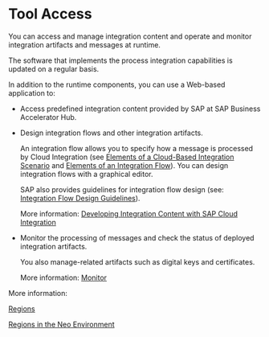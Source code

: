 <!-- loio30e39fa243914254982ac8329e85559a -->

# Tool Access

You can access and manage integration content and operate and monitor integration artifacts and messages at runtime.

The software that implements the process integration capabilities is updated on a regular basis.

In addition to the runtime components, you can use a Web-based application to:

-   Access predefined integration content provided by SAP at SAP Business Accelerator Hub.

-   Design integration flows and other integration artifacts.

    An integration flow allows you to specify how a message is processed by Cloud Integration \(see [Elements of a Cloud-Based Integration Scenario](elements-of-a-cloud-based-integration-scenario-762289a.md) and [Elements of an Integration Flow](../Development/elements-of-an-integration-flow-e49dbee.md)\). You can design integration flows with a graphical editor.

    SAP also provides guidelines for integration flow design \(see: [Integration Flow Design Guidelines](../Development/integration-flow-design-guidelines-6803389.md)\).

    More information: [Developing Integration Content with SAP Cloud Integration](../Development/developing-integration-content-with-sap-cloud-integration-e6b43b4.md)

-   Monitor the processing of messages and check the status of deployed integration artifacts.

    You also manage-related artifacts such as digital keys and certificates.

    More information: [Monitor](../Operations/monitor-05446d0.md)


More information:

[Regions](https://help.sap.com/viewer/65de2977205c403bbc107264b8eccf4b/Cloud/en-US/350356d1dc314d3199dca15bd2ab9b0e.html)

[Regions in the Neo Environment](https://help.sap.com/viewer/ea72206b834e4ace9cd834feed6c0e09/Cloud/en-US/21c30a4e491544fc927ecf3a5857c54e.html)

